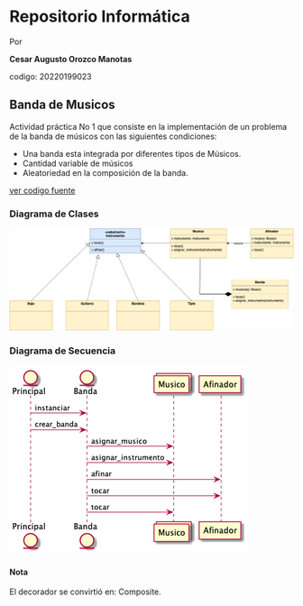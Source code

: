 # Repositorio Informática 

Por
<p><b>Cesar Augusto Orozco Manotas</b></p>
<p>codigo: 20220199023</p>

## Banda de Musicos
Actividad práctica No 1 que consiste en la implementación de un problema de la banda de músicos con las siguientes
condiciones:
* Una banda esta integrada por diferentes tipos de Músicos.
* Cantidad variable de músicos
* Aleatoriedad en la composición de la banda.

[ver codigo fuente](/banda-musicos)

### Diagrama de Clases
![diagrama-de-clases](banda-musicos/docs/classes.png)

### Diagrama de Secuencia
![diagrama-secuencia](banda-musicos/docs/sequence-0.png)

#### Nota
El decorador se convirtió en: Composite.